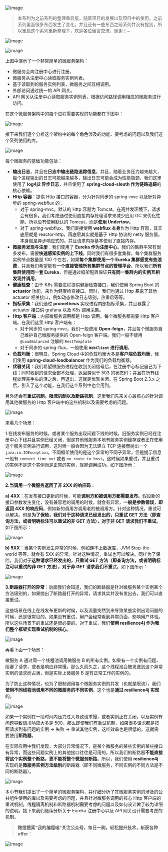 ![image](https://zhxhash-blog.oss-cn-beijing.aliyuncs.com/Spring%20Cloud%20%E5%8D%87%E7%BA%A7%E4%B9%8B%E8%B7%AF/2020.x/Spring%20Cloud%20%E5%8D%87%E7%BA%A7%E4%B9%8B%E8%B7%AF%20Logo.jpg)

> 本系列为之前系列的整理重启版，随着项目的发展以及项目中的使用，之前系列里面很多东西发生了变化，并且还有一些东西之前系列并没有提到，所以重启这个系列重新整理下，欢迎各位留言交流，谢谢！~

![image](https://zhxhash-blog.oss-cn-beijing.aliyuncs.com/Spring%20Cloud%20%E5%8D%87%E7%BA%A7%E4%B9%8B%E8%B7%AF/2020.x/2-01.%20%E4%B8%80%E4%B8%AA%E7%AE%80%E5%8D%95%E7%9A%84%E5%BE%AE%E6%9C%8D%E5%8A%A1%E6%9E%B6%E6%9E%84.jpg)

![image](https://zhxhash-blog.oss-cn-beijing.aliyuncs.com/Spring%20Cloud%20%E5%8D%87%E7%BA%A7%E4%B9%8B%E8%B7%AF/2020.x/2-01.%20Simple%20MicroService%20Structure.png)

上图中演示了一个非常简单的微服务架构：
 - 微服务会向注册中心进行注册。
 - 微服务从注册中心读取服务实例列表。
 - 基于读取到的服务实例列表，微服务之间互相调用。
 - 外部访问通过统一的 API 网关。
 - API 网关从注册中心读取服务实例列表，根据访问路径调用相应的微服务进行访问。

在这个微服务架构中的每个进程需要实现的功能都在下图中：

![image](https://zhxhash-blog.oss-cn-beijing.aliyuncs.com/Spring%20Cloud%20%E5%8D%87%E7%BA%A7%E4%B9%8B%E8%B7%AF/2020.x/2-02.%20MicroService%20Component.png)

接下来我们逐个分析这个架构中的每个角色涉及的功能、要考虑的问题以及我们这个系列使用的库。

![image](https://zhxhash-blog.oss-cn-beijing.aliyuncs.com/Spring%20Cloud%20%E5%8D%87%E7%BA%A7%E4%B9%8B%E8%B7%AF/2020.x/2-02.%20%E6%AF%8F%E4%B8%AA%E5%BE%AE%E6%9C%8D%E5%8A%A1%E7%9A%84%E5%85%AC%E5%85%B1%E7%BB%84%E4%BB%B6.jpg)

每个微服务的基础功能包括：
 - **输出日志**，并且在**日志中输出链路追踪信息**。并且，随着业务压力越来越大，每个进程输出的日志可能越来越多，输出日志可能会成为性能瓶颈，我们这里使用了 **log4j2 异步日志**，并且使用了 **spring-cloud-sleuth 作为链路追踪**的核心依赖。
 - **Http 容器**：提供 Http 接口的容器，分为针对同步的 spring-mvc 以及针对异步的 spring-webflux 的：
   - 对于 spring-mvc，默认的 Http 容器为 Tomcat。在高并发环境下，请求会有很多。我们考虑通过使用直接内存处理请求来减少应用 GC 来优化性能，所以没有使用默认的 Tomcat，而是**使用 Undertow**。
   - 对于 spring-webflux，我们直接使用 **webflux 本身**作为 Http 容器，其实底层就是 reactor-http，再底层其实就是基于 Http 协议的 netty 服务器。本身就是异步响应式的，并且请求内存基本使用了直接内存。
 - **微服务发现与注册**：我们使用了 **Eureka 作为注册中心**。我们的集群平常有很多发布，需要**快速感知实例的上下线**。同时我们有很多套集群，每个集群服务实例节点数量是 100 个左右，如果**每个集群使用一个 Eureka 集群感觉有些浪费**，并且我们希望能有**一个直接管理所有集群节点的管理平台**。所以我们**所有集群使用同一套 Eureka**，但是通过框架配置保证**只有同一集群内的实例互相发现并调用**。
 - **健康检查**：由于 K8s 需要进程提供健康检查接口，我们使用 Spring Boot 的 **actuator** 功能，来作为健康检查接口。同时，我们也通过 Http 暴露了其他 actuator 相关接口，例如动态修改日志级别，热重启等等。
 - **指标采集**：我们通过 **prometheus** 实现进程内部指标采集，并且暴露了 actuator 接口供 grafana 以及 K8s 调用采集。
 - **Http 客户端**：内部微服务调用都是 Http 调用。每个微服务都需要 Http 客户端。在我们这里 Http 客户端有：
   - 对于同步的 spring-mvc，我们一般使用 **Open-feign**，并且每个微服务自己维护自己微服务提供的 Open-feign 客户端。我们一般不使用 `@LoadBalanced` 注解的 `RestTemplate`
   - 对于同步的 spring-flux，一般使用 **`WebClient` 进行调用**。
 - **负载均衡**：很明显，Spring Cloud 中的负载均衡大多是**客户端负载均衡**，我们使用 **spring-cloud-loadbalancer** 作为我们的负载均衡器。
 - **优雅关闭**：我们希望微服务进程在收到关闭信号后，在注册中心标记自己为下线；同时收到的请求全部不处理，返回类似于 503 的状态码；并且在所有线程处理完手头的活之后，再退出，这就是优雅关闭。在 Spring Boot 2.3.x 之后，引入了这个功能，在我们这个系列中也会用到。

另外还会有**重试机制，限流机制以及断路机制**，这里我们先来关心最核心的针对调用其他微服务的 Http 客户端中的这些机制以及需要考虑的问题。

![image](https://zhxhash-blog.oss-cn-beijing.aliyuncs.com/Spring%20Cloud%20%E5%8D%87%E7%BA%A7%E4%B9%8B%E8%B7%AF/2020.x/2-03.%20Http%20%E5%AE%A2%E6%88%B7%E7%AB%AF%E4%B8%AD%E7%9A%84%E9%87%8D%E8%AF%95%E6%9C%BA%E5%88%B6.jpg)

来看几个场景：

1.在线发布服务的时候，或者某个服务出现问题下线的时候，旧服务实例已经在注册中心下线并且实例已经关闭，但是其他微服务本地有服务实例缓存或者正在使用这个服务实例进行调用，这时候一般会因为无法建立 TCP 连接而抛出一个 `java.io.IOException`，不同框架使用的是这个异常的不同子异常，但是提示信息一般有 `connect time out` 或者 `no route to host`。这时候如果重试，并且重试的实例不是这个实例而是正常的实例，就能调用成功。如下图所示：

![image](https://zhxhash-blog.oss-cn-beijing.aliyuncs.com/Spring%20Cloud%20%E5%8D%87%E7%BA%A7%E4%B9%8B%E8%B7%AF/2020.x/2-03.%20Connect%20Timeout.png)

**2.当调用一个微服务返回了非 2XX 的响应码**：

**a) 4XX**：在发布接口更新的时候，可能**调用方和被调用方都需要发布**。假设新的接口参数发生变化，没有兼容老的调用的时候，就会有异常，**一般是参数错误，即返回 4XX 的响应码**。例如新的调用方调用老的被调用方。针对这种情况，重试可以解决。但是**为了保险，我们对于这种请求已经发出的，只重试 GET 方法（即查询方法，或者明确标注可以重试的非 GET 方法），对于非 GET 请求我们不重试**。如下图所示：

![image](https://zhxhash-blog.oss-cn-beijing.aliyuncs.com/Spring%20Cloud%20%E5%8D%87%E7%BA%A7%E4%B9%8B%E8%B7%AF/2020.x/2-04.%204XX.png)

**b) 5XX**：当某个实例发生异常的时候，例如连不上数据库，JVM Stop-the-world 等等，就会有 5XX 的异常。针对这种情况，重试也可以解决。同样为了保险，我们对于**这种请求已经发出的，只重试 GET 方法（即查询方法，或者明确标注可以重试的非 GET 方法），对于非 GET 请求我们不重**试。如下图所示：

![image](https://zhxhash-blog.oss-cn-beijing.aliyuncs.com/Spring%20Cloud%20%E5%8D%87%E7%BA%A7%E4%B9%8B%E8%B7%AF/2020.x/2-05.%205XX.png)


**3.断路器打开的异常**：后面我们会知道，我们的断路器是针对微服务某个实例某个方法级别的，如果抛出了断路器打开的异常，请求其实并没有发出去，我们可以直接重试。

这些场景在线上在线发布更新的时候，以及流量突然到来导致某些实例出现问题的时候，还是很常见的。如果没有重试，用户会经常看到异常页面，影响用户体验。所以这些场景下的重试还是很必要的。对于重试，我们**使用 resilience4j 作为我们整个框架实现重试机制的核心**。

![image](https://zhxhash-blog.oss-cn-beijing.aliyuncs.com/Spring%20Cloud%20%E5%8D%87%E7%BA%A7%E4%B9%8B%E8%B7%AF/2020.x/2-04.%20Http%E5%AE%A2%E6%88%B7%E7%AB%AF%E4%B8%AD%E7%9A%84%E9%99%90%E6%B5%81%E4%B8%8E%E9%9A%94%E7%A6%BB%E6%9C%BA%E5%88%B6.jpg)

再看下面一个场景：

微服务 A 通过同一个线程池调用微服务 B 的所有实例。如果有一个实例有问题，阻塞了请求，或者是响应非常慢。那么久而久之，这个线程池会被发送到这个异常实例的请求而占满，但是实际上微服务 B 是有正常工作的实例的。

为了防止这种情况，也为了限制调用每个微服务实例的并发（也就是限流），我们**使用不同线程池调用不同的微服务的不同实例**。这个也是**通过 resilience4j 实现**的。

![image](https://zhxhash-blog.oss-cn-beijing.aliyuncs.com/Spring%20Cloud%20%E5%8D%87%E7%BA%A7%E4%B9%8B%E8%B7%AF/2020.x/2-05.%20Http%E5%AE%A2%E6%88%B7%E7%AB%AF%E4%B8%AD%E7%9A%84%E6%96%AD%E8%B7%AF%E6%9C%BA%E5%88%B6.jpg)

如果一个实例在一段时间内压力过大导致请求慢，或者实例正在关闭，以及实例有问题导致请求响应大多是 500，那么即使我们有重试机制，如果很多请求都是按照请求到有问题的实例 -> 失败 -> 重试其他实例，这样效率也是很低的。这就需要使用**断路器**。

在实际应用中我们发现，大部分异常情况下，是某个微服务的某些实例的某些接口有异常，而这些问题实例上的其他接口往往是可用的。所以我们的断路器**不能直接将这个实例整个断路，更不能将整个微服务断路**。所以，我们使用 **resilience4j** 实现的是**微服务实例方法级别**的断路器（即不同微服务，不同实例的不同方法是不同的断路器）。

![image](https://zhxhash-blog.oss-cn-beijing.aliyuncs.com/Spring%20Cloud%20%E5%8D%87%E7%BA%A7%E4%B9%8B%E8%B7%AF/2020.x/%E6%80%BB%E7%BB%93%E4%B8%8E%E5%90%8E%E7%BB%AD.png)


本小节我们提出了一个简单的微服务架构，并仔细分析了其微服务实例的涉及的公共组件使用的库以及需要考虑的问题，并且针对微服务调用的核心 Http 客户端的重试机制，线程隔离机制和断路器机制需要考虑的问题以及如何设计做了较为详细的说明。接下来我们继续分析关于 Eureka 注册中心以及 API 网关设计需要考虑的机制。

> **微信搜索“我的编程喵”关注公众号，每日一刷，轻松提升技术，斩获各种offer**：

![image](https://zhxhash-blog.oss-cn-beijing.aliyuncs.com/%E5%85%AC%E4%BC%97%E5%8F%B7QR.gif)